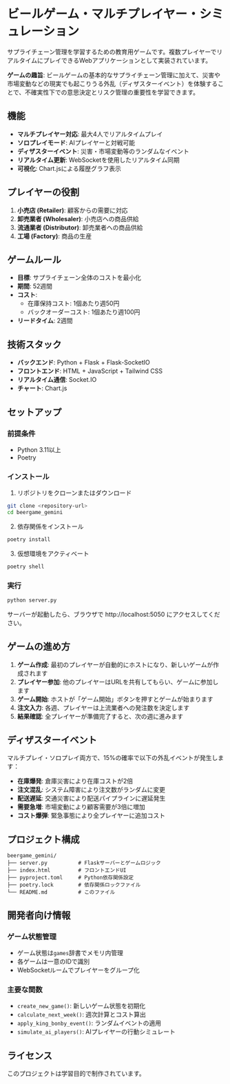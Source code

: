 # ビールゲーム・マルチプレイヤー・シミュレーション

サプライチェーン管理を学習するための教育用ゲームです。複数プレイヤーでリアルタイムにプレイできるWebアプリケーションとして実装されています。

**ゲームの趣旨**: ビールゲームの基本的なサプライチェーン管理に加えて、災害や市場変動などの現実でも起こりうる外乱（ディザスターイベント）を体験することで、不確実性下での意思決定とリスク管理の重要性を学習できます。

## 機能

- **マルチプレイヤー対応**: 最大4人でリアルタイムプレイ
- **ソロプレイモード**: AIプレイヤーと対戦可能
- **ディザスターイベント**: 災害・市場変動等のランダムなイベント
- **リアルタイム更新**: WebSocketを使用したリアルタイム同期
- **可視化**: Chart.jsによる履歴グラフ表示

## プレイヤーの役割

1. **小売店 (Retailer)**: 顧客からの需要に対応
2. **卸売業者 (Wholesaler)**: 小売店への商品供給
3. **流通業者 (Distributor)**: 卸売業者への商品供給
4. **工場 (Factory)**: 商品の生産

## ゲームルール

- **目標**: サプライチェーン全体のコストを最小化
- **期間**: 52週間
- **コスト**:
  - 在庫保持コスト: 1個あたり週50円
  - バックオーダーコスト: 1個あたり週100円
- **リードタイム**: 2週間

## 技術スタック

- **バックエンド**: Python + Flask + Flask-SocketIO
- **フロントエンド**: HTML + JavaScript + Tailwind CSS
- **リアルタイム通信**: Socket.IO
- **チャート**: Chart.js

## セットアップ

### 前提条件
- Python 3.11以上
- Poetry

### インストール

1. リポジトリをクローンまたはダウンロード
```bash
git clone <repository-url>
cd beergame_gemini
```

2. 依存関係をインストール
```bash
poetry install
```

3. 仮想環境をアクティベート
```bash
poetry shell
```

### 実行

```bash
python server.py
```

サーバーが起動したら、ブラウザで http://localhost:5050 にアクセスしてください。

## ゲームの進め方

1. **ゲーム作成**: 最初のプレイヤーが自動的にホストになり、新しいゲームが作成されます
2. **プレイヤー参加**: 他のプレイヤーはURLを共有してもらい、ゲームに参加します
3. **ゲーム開始**: ホストが「ゲーム開始」ボタンを押すとゲームが始まります
4. **注文入力**: 各週、プレイヤーは上流業者への発注数を決定します
5. **結果確認**: 全プレイヤーが準備完了すると、次の週に進みます

## ディザスターイベント

マルチプレイ・ソロプレイ両方で、15%の確率で以下の外乱イベントが発生します：

- **在庫爆発**: 倉庫災害により在庫コストが2倍
- **注文混乱**: システム障害により注文数がランダムに変更
- **配送遅延**: 交通災害により配送パイプラインに遅延発生
- **需要急増**: 市場変動により顧客需要が3倍に増加
- **コスト爆弾**: 緊急事態により全プレイヤーに追加コスト

## プロジェクト構成

```
beergame_gemini/
├── server.py          # Flaskサーバーとゲームロジック
├── index.html         # フロントエンドUI
├── pyproject.toml     # Python依存関係設定
├── poetry.lock        # 依存関係ロックファイル
└── README.md          # このファイル
```

## 開発者向け情報

### ゲーム状態管理
- ゲーム状態は`games`辞書でメモリ内管理
- 各ゲームは一意のIDで識別
- WebSocketルームでプレイヤーをグループ化

### 主要な関数
- `create_new_game()`: 新しいゲーム状態を初期化
- `calculate_next_week()`: 週次計算とコスト算出
- `apply_king_bonby_event()`: ランダムイベントの適用
- `simulate_ai_players()`: AIプレイヤーの行動シミュレート

## ライセンス

このプロジェクトは学習目的で制作されています。